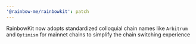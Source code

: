 ```yaml
---
'@rainbow-me/rainbowkit': patch
---
```


RainbowKit now adopts standardized colloquial chain names like `Arbitrum` and `Optimism` for mainnet chains to simplify the chain switching experience
